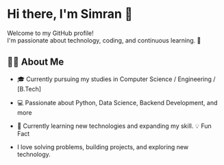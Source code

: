 # Hi there, I'm Simran 👋

Welcome to my GitHub profile!  
I'm passionate about technology, coding, and continuous learning. 🚀

## 👩‍💻 About Me

- 🎓 Currently pursuing my studies in Computer Science / Engineering / [B.Tech]
- 💻 Passionate about Python, Data Science, Backend Development, and more
- 🌱 Currently learning new technologies and expanding my skill.
💡 Fun Fact

- I love solving problems, building projects, and exploring new technology.
